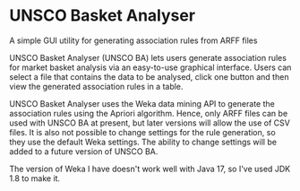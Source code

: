 # UNSCO Basket Analyser
 A simple GUI utility for generating association rules from ARFF files

UNSCO Basket Analyser (UNSCO BA) lets users generate association rules for market basket analysis via an easy-to-use graphical interface. Users can select a file that contains the data to be analysed, click one button and then view the generated association rules in a table. 

UNSCO Basket Analyser uses the Weka data mining API to generate the association rules using the Apriori algorithm. Hence, only ARFF files can be used with UNSCO BA at present, but later versions will allow the use of CSV files. It is also not possible to change settings for the rule generation, so they use the default Weka settings. The ability to change settings will be added to a future version of UNSCO BA. 

The version of Weka I have doesn't work well with Java 17, so I've used JDK 1.8 to make it. 